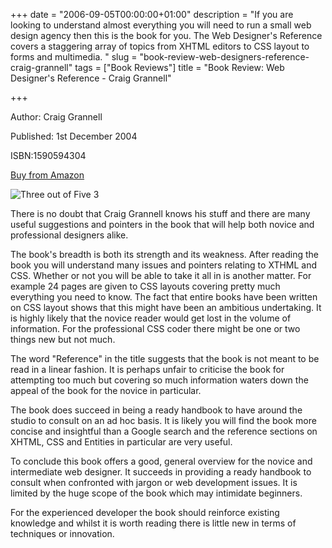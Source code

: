 +++
date = "2006-09-05T00:00:00+01:00"
description = "If you are looking to understand almost everything you will need to run a small web design agency then this is the book for you. The Web Designer's Reference covers a staggering array of topics from XHTML editors to CSS layout to forms and multimedia. "
slug = "book-review-web-designers-reference-craig-grannell"
tags = ["Book Reviews"]
title = "Book Review: Web Designer's Reference - Craig Grannell"

+++

Author: Craig Grannell

Published: 1st December 2004

ISBN:1590594304

[Buy from Amazon](http://www.amazon.com/Web-Designers-Reference-Craig-Grannell/dp/1590594304)

![Three out of Five](/images/books/three_stars.gif "Three out of Five") <span class="rating">3</span>

There is no doubt that Craig Grannell knows his stuff and there are many useful suggestions and pointers in the book that will help both novice and professional designers alike.

The book's breadth is both its strength and its weakness. After reading the book you will understand many issues and pointers relating to XTHML and CSS. Whether or not you will be able to take it all in is another matter. For example 24 pages are given to CSS layouts covering pretty much everything you need to know. The fact that entire books have been written on CSS layout shows that this might have been an ambitious undertaking. It is highly likely that the novice reader would get lost in the volume of information. For the professional CSS coder there might be one or two things new but not much.

The word "Reference" in the title suggests that the book is not meant to be read in a linear fashion. It is perhaps unfair to criticise the book for attempting too much but covering so much information waters down the appeal of the book for the novice in particular.

The book does succeed in being a ready handbook to have around the studio to consult on an ad hoc basis. It is likely you will find the book more concise and insightful than a Google search and the reference sections on XHTML, CSS and Entities in particular are very useful.

To conclude this book offers a good, general overview for the novice and intermediate web designer. It succeeds in providing a ready handbook to consult when confronted with jargon or web development issues. It is limited by the huge scope of the book which may intimidate beginners.

For the experienced developer the book should reinforce existing knowledge and whilst it is worth reading there is little new in terms of techniques or innovation.

